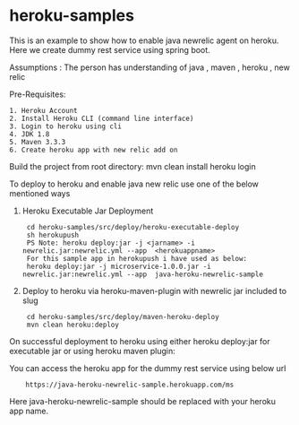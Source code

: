 # heroku-samples

This is an example to show how to enable java newrelic agent on heroku.
Here we create dummy rest service using spring boot.

Assumptions : The person has understanding of java , maven , heroku , new relic

Pre-Requisites:

	1. Heroku Account
	2. Install Heroku CLI (command line interface)
	3. Login to heroku using cli
	4. JDK 1.8
	5. Maven 3.3.3
	6. Create heroku app with new relic add on

Build the project from root directory:
	mvn clean install
	heroku login
	<Enter heroku email id>
	<Enter heroku password>

To deploy to heroku and enable java new relic use one of the below mentioned ways

1. Heroku Executable Jar Deployment 

		cd heroku-samples/src/deploy/heroku-executable-deploy
		sh herokupush
		PS Note: heroku deploy:jar -j <jarname> -i newrelic.jar:newrelic.yml --app  <herokuappname>
		For this sample app in herokupush i have used as below:
		heroku deploy:jar -j microservice-1.0.0.jar -i newrelic.jar:newrelic.yml --app  java-heroku-newrelic-sample

2. Deploy to heroku via heroku-maven-plugin with newrelic jar included to slug

		cd heroku-samples/src/deploy/maven-heroku-deploy
		mvn clean heroku:deploy
		
On successful deployment to heroku using either heroku deploy:jar for executable jar or using heroku maven plugin:

You can access the heroku app for the dummy rest service using below url

		https://java-heroku-newrelic-sample.herokuapp.com/ms

Here java-heroku-newrelic-sample should be replaced with your heroku app name.
